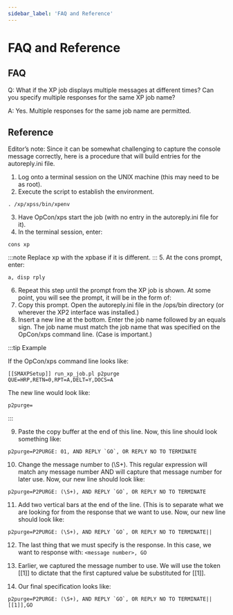 ```yaml
---
sidebar_label: 'FAQ and Reference'
---
```


# FAQ and Reference

## FAQ

Q: What if the XP job displays multiple messages at different times? Can you specify multiple responses for the same XP job name?

A: Yes. Multiple responses for the same job name are permitted.

## Reference

Editor’s note: Since it can be somewhat challenging to capture the console message correctly, here is a procedure that will build entries for the autoreply.ini file.

1. Log onto a terminal session on the UNIX machine (this may need to be as root).
2. Execute the script to establish the environment.
```
. /xp/xpss/bin/xpenv
```
3. Have OpCon/xps start the job (with no entry in the autoreply.ini file for it).
4. In the terminal session, enter:
```
cons xp
```
:::note
Replace xp with the xpbase if it is different.
:::
5. At the cons prompt, enter:
```
a, disp rply
```
6. Repeat this step until the prompt from the XP job is shown. At some point, you will see the prompt, it will be in the form of:
7. Copy this prompt. Open the autoreply.ini file in the /ops/bin directory (or wherever the XP2 interface was installed.)
8. Insert a new line at the bottom. Enter the job name followed by an equals sign. The job name must
match the job name that was specified on the OpCon/xps command line. (Case is important.) 

:::tip Example

If the OpCon/xps command line looks like:
```
[[SMAXPSetup]] run_xp_job.pl p2purge QUE=HRP,RETN=0,RPT=A,DELT=Y,DOCS=A
```
The new line would look like:
```
p2purge=
```
:::

9. Paste the copy buffer at the end of this line. Now, this line should look something like:
```
p2purge=P2PURGE: 01, AND REPLY `GO`, OR REPLY NO TO TERMINATE
```
10. Change the message number to (\S+). This regular expression will match any message number AND will capture that message number for later use. Now, our new line should look like:
```
p2purge=P2PURGE: (\S+), AND REPLY `GO`, OR REPLY NO TO TERMINATE
```
11. Add two vertical bars at the end of the line. (This is to separate what we are looking for from the response that we want to use. Now, our new line should look like:
```
p2purge=P2PURGE: (\S+), AND REPLY `GO`, OR REPLY NO TO TERMINATE||
```
12. The last thing that we must specify is the response. In this case, we want to response with:
```<message number>, GO```

13. Earlier, we captured the message number to use. We will use the token [[1]] to dictate that the first
captured value be substituted for [[1]].
14. Our final specification looks like:
```
p2purge=P2PURGE: (\S+), AND REPLY `GO`, OR REPLY NO TO TERMINATE||[[1]],GO
```